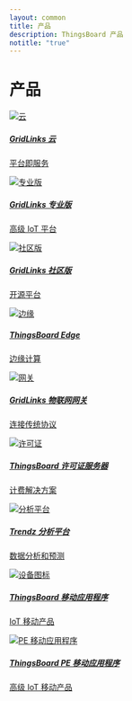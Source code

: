 ```yaml
---
layout: common
title: 产品
description: ThingsBoard 产品
notitle: "true"
---
```


<h1 class="mainTitle products">产品</h1>

<div class="products-cards">
    <a href="/products/paas/" class="card cloud">
        <img src="/images/thingsboard-c-icon.svg" alt="云">
        <h5 class="title">GridLinks 云</h5>
        <p>平台即服务</p>
    </a>
    <a href="/products/thingsboard-pe/" class="card prof">
        <img src="/images/thingsboard-p-icon.svg" alt="专业版">
        <h5 class="title">GridLinks 专业版</h5>
        <p>高级 IoT 平台</p>
    </a>
    <a href="/docs/getting-started-guides/what-is-thingsboard/" class="card com">
        <img src="/images/thingsboard-cm-icon.svg" alt="社区版">
        <h5 class="title">GridLinks 社区版</h5>
        <p>开源平台</p>
    </a>
    <a href="/products/thingsboard-edge/" class="card thingsboard-edge">
        <img src="/images/thingsboard-e-icon.svg" alt="边缘">
        <h5 class="title">ThingsBoard Edge</h5>
        <p>边缘计算</p>
    </a>
    <a href="/docs/iot-gateway/what-is-iot-gateway/" class="card gateway">
        <img src="/images/gateway-icon.svg" alt="网关">
        <h5 class="title"> GridLinks 物联网网关</h5>
        <p>连接传统协议</p>
    </a>
    <a href="/products/license-server/" class="card license">
        <img src="/images/license-icon.svg" alt="许可证">
        <h5 class="title">ThingsBoard 许可证服务器</h5>
        <p>计费解决方案</p>
    </a>
    <a href="/products/trendz/" class="card trendz">
        <img src="/images/trendz-icon.svg" alt="分析平台">
        <h5 class="title">Trendz 分析平台</h5>
        <p>数据分析和预测</p>
    </a>
    <a href="/products/mobile/" class="card mobile">
        <img src="/images/tb-mobile-icon.svg" alt="设备图标">
        <h5 class="title">ThingsBoard 移动应用程序</h5>
        <p>IoT 移动产品</p>
    </a>
    <a href="/products/mobile-pe/" class="card pe-mobile">
        <img src="/images/tb-pe-mobile-icon.svg" alt="PE 移动应用程序">
        <h5 class="title">ThingsBoard PE 移动应用程序</h5>
        <p>高级 IoT 移动产品</p>
    </a>
</div>